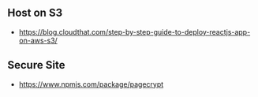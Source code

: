 
## Host on S3

- https://blog.cloudthat.com/step-by-step-guide-to-deploy-reactjs-app-on-aws-s3/

## Secure Site
- https://www.npmjs.com/package/pagecrypt
